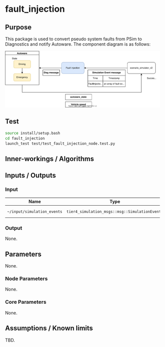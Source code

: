 # fault_injection

## Purpose

This package is used to convert pseudo system faults from PSim to Diagnostics and notify Autoware.
The component diagram is as follows:

![Component diagram of fault_injection package](img/component.drawio.svg)

## Test

```bash
source install/setup.bash
cd fault_injection
launch_test test/test_fault_injection_node.test.py
```

## Inner-workings / Algorithms

## Inputs / Outputs

### Input

| Name                        | Type                                           | Description       |
| --------------------------- | ---------------------------------------------- | ----------------- |
| `~/input/simulation_events` | `tier4_simulation_msgs::msg::SimulationEvents` | simulation events |

### Output

None.

## Parameters

None.

### Node Parameters

None.

### Core Parameters

None.

## Assumptions / Known limits

TBD.
